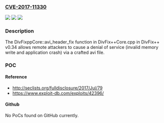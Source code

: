 ### [CVE-2017-11330](https://cve.mitre.org/cgi-bin/cvename.cgi?name=CVE-2017-11330)
![](https://img.shields.io/static/v1?label=Product&message=n%2Fa&color=blue)
![](https://img.shields.io/static/v1?label=Version&message=n%2Fa&color=blue)
![](https://img.shields.io/static/v1?label=Vulnerability&message=n%2Fa&color=brighgreen)

### Description

The DivFixppCore::avi_header_fix function in DivFix++Core.cpp in DivFix++ v0.34 allows remote attackers to cause a denial of service (invalid memory write and application crash) via a crafted avi file.

### POC

#### Reference
- http://seclists.org/fulldisclosure/2017/Jul/79
- https://www.exploit-db.com/exploits/42396/

#### Github
No PoCs found on GitHub currently.

